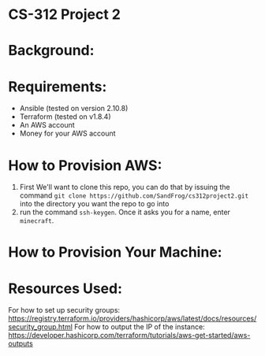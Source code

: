 # CS-312 Project 2
# Background:

# Requirements:
- Ansible (tested on version 2.10.8)
- Terraform (tested on v1.8.4)
- An AWS account
- Money for your AWS account

# How to Provision AWS:

1. First We'll want to clone this repo, you can do that by issuing the command `git clone https://github.com/SandFrog/cs312project2.git` into the directory you want the repo to go into
2.  run the command `ssh-keygen`. Once it asks you for a name, enter `minecraft`.

# How to Provision Your Machine:
# Resources Used:
For how to set up security groups: https://registry.terraform.io/providers/hashicorp/aws/latest/docs/resources/security_group.html
For how to output the IP of the instance:
https://developer.hashicorp.com/terraform/tutorials/aws-get-started/aws-outputs